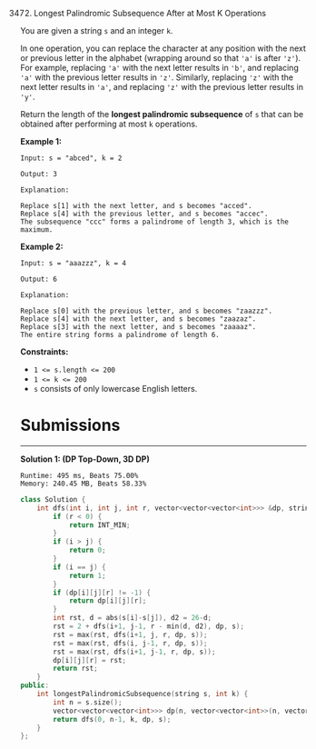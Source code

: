 3472. Longest Palindromic Subsequence After at Most K Operations

You are given a string `s` and an integer `k`.

In one operation, you can replace the character at any position with the next or previous letter in the alphabet (wrapping around so that `'a'` is after `'z'`). For example, replacing `'a'` with the next letter results in `'b'`, and replacing `'a'` with the previous letter results in `'z'`. Similarly, replacing `'z'` with the next letter results in `'a'`, and replacing `'z'` with the previous letter results in `'y'`.

Return the length of the **longest palindromic subsequence** of `s` that can be obtained after performing at most `k` operations.

 

**Example 1:**
```
Input: s = "abced", k = 2

Output: 3

Explanation:

Replace s[1] with the next letter, and s becomes "acced".
Replace s[4] with the previous letter, and s becomes "accec".
The subsequence "ccc" forms a palindrome of length 3, which is the maximum.
```

**Example 2:**
```
Input: s = "aaazzz", k = 4

Output: 6

Explanation:

Replace s[0] with the previous letter, and s becomes "zaazzz".
Replace s[4] with the next letter, and s becomes "zaazaz".
Replace s[3] with the next letter, and s becomes "zaaaaz".
The entire string forms a palindrome of length 6.
```
 

**Constraints:**

* `1 <= s.length <= 200`
* `1 <= k <= 200`
* `s` consists of only lowercase English letters.

# Submissions
---
**Solution 1: (DP Top-Down, 3D DP)**
```
Runtime: 495 ms, Beats 75.00%
Memory: 240.45 MB, Beats 58.33%
```
```c++
class Solution {
    int dfs(int i, int j, int r, vector<vector<vector<int>>> &dp, string &s) {
        if (r < 0) {
            return INT_MIN;
        }
        if (i > j) {
            return 0;
        }
        if (i == j) {
            return 1;
        }
        if (dp[i][j][r] != -1) {
            return dp[i][j][r];
        }
        int rst, d = abs(s[i]-s[j]), d2 = 26-d;
        rst = 2 + dfs(i+1, j-1, r - min(d, d2), dp, s);
        rst = max(rst, dfs(i+1, j, r, dp, s));
        rst = max(rst, dfs(i, j-1, r, dp, s));
        rst = max(rst, dfs(i+1, j-1, r, dp, s));
        dp[i][j][r] = rst;
        return rst;
    }
public:
    int longestPalindromicSubsequence(string s, int k) {
        int n = s.size();
        vector<vector<vector<int>>> dp(n, vector<vector<int>>(n, vector<int>(k+1, -1)));
        return dfs(0, n-1, k, dp, s);
    }
};
```
